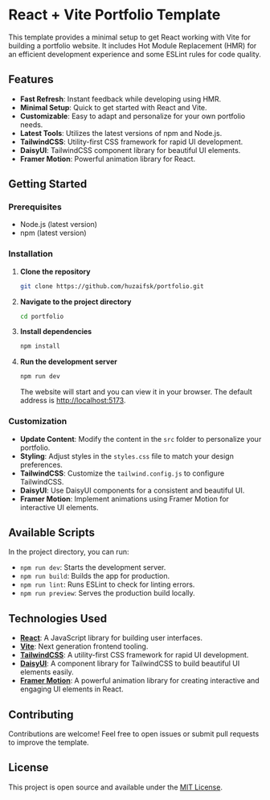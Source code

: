 # React + Vite Portfolio Template

This template provides a minimal setup to get React working with Vite for building a portfolio website. It includes Hot Module Replacement (HMR) for an efficient development experience and some ESLint rules for code quality.

## Features

- **Fast Refresh**: Instant feedback while developing using HMR.
- **Minimal Setup**: Quick to get started with React and Vite.
- **Customizable**: Easy to adapt and personalize for your own portfolio needs.
- **Latest Tools**: Utilizes the latest versions of npm and Node.js.
- **TailwindCSS**: Utility-first CSS framework for rapid UI development.
- **DaisyUI**: TailwindCSS component library for beautiful UI elements.
- **Framer Motion**: Powerful animation library for React.

## Getting Started

### Prerequisites

- Node.js (latest version)
- npm (latest version)

### Installation

1. **Clone the repository**

   ```sh
   git clone https://github.com/huzaifsk/portfolio.git
   ```

2. **Navigate to the project directory**

   ```sh
   cd portfolio
   ```

3. **Install dependencies**

   ```sh
   npm install
   ```

4. **Run the development server**

   ```sh
   npm run dev
   ```

   The website will start and you can view it in your browser. The default address is [http://localhost:5173](http://localhost:5173).

### Customization

- **Update Content**: Modify the content in the `src` folder to personalize your portfolio.
- **Styling**: Adjust styles in the `styles.css` file to match your design preferences.
- **TailwindCSS**: Customize the `tailwind.config.js` to configure TailwindCSS.
- **DaisyUI**: Use DaisyUI components for a consistent and beautiful UI.
- **Framer Motion**: Implement animations using Framer Motion for interactive UI elements.


## Available Scripts

In the project directory, you can run:

- `npm run dev`: Starts the development server.
- `npm run build`: Builds the app for production.
- `npm run lint`: Runs ESLint to check for linting errors.
- `npm run preview`: Serves the production build locally.

## Technologies Used

- **[React](https://reactjs.org/)**: A JavaScript library for building user interfaces.
- **[Vite](https://vitejs.dev/)**: Next generation frontend tooling.
- **[TailwindCSS](https://tailwindcss.com/)**: A utility-first CSS framework for rapid UI development.
- **[DaisyUI](https://daisyui.com/)**: A component library for TailwindCSS to build beautiful UI elements easily.
- **[Framer Motion](https://www.framer.com/motion/)**: A powerful animation library for creating interactive and engaging UI elements in React.

## Contributing

Contributions are welcome! Feel free to open issues or submit pull requests to improve the template.

## License

This project is open source and available under the [MIT License](LICENSE).
